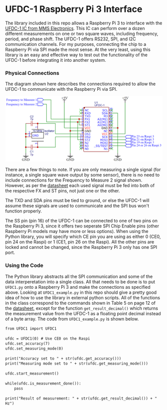 # UFDC-1 Raspberry Pi 3 Interface
The library included in this repo allows a Raspberry Pi 3 to interface with the [UFDC-1 IC from MMS Electronics](https://www.mmselectronics.co.uk/products/sensors/frequency/ufdc-1-sensor-to-digital-transducer-serial-spi-and-i2c-interface-pdil). This IC can perform over a dozen different measurements on one or two square waves, including frequency, period, and phase shift. The UFDC-1 offers RS232, SPI, and I2C communication channels. For my purposes, connecting the chip to a Raspberry Pi via SPI made the most sense. At the very least, using this library is an easy and effective way to test out the functionality of the UFDC-1 before integrating it into another system.
### Physical Connections
The diagram shown here describes the connections required to allow the UFDC-1 to communicate with the Raspberry Pi via SPI.

![UFDC-1 Connection Diagram for Raspi 3](https://github.com/ssieglaff/UFDC1-with-Raspberry-Pi/blob/main/UFDC-1%20Raspi%203%20Connection%20Diagram.png)

There are a few things to note. If you are only measuring a single signal (for instance, a single square wave output by some sensor), there is no need to include connections for the Frequency to Measure 2 signal shown. However, as per the [datasheet](https://www.mmselectronics.co.uk/images/datasheets/sensors/UTI/UFDC_notes.pdf) each used signal must be fed into both of the respective FX and ST pins, not just one or the other.

The TXD and SDA pins must be tied to ground, or else the UFDC-1 will assume these signals are used to communicate and the SPI bus won't function properly.

The SS pin (pin 16) of the UFDC-1 can be connected to one of two pins on the Raspberry Pi 3, since it offers two seperate SPI Chip Enable pins (other Raspberry Pi models may have more or less options). When using the Python library, you will specify which CE pin you are using as either 0 (CE0, pin 24 on the Raspi) or 1 (CE1, pin 26 on the Raspi). All the other pins are locked and cannot be changed, since the Raspberry Pi 3 only has one SPI port.
### Using the Code
The Python library abstracts all the SPI communication and some of the data interperetation into a single class. All that needs to be done is to put `UFDC1.py` onto a Raspberry Pi 3 and make the connections as specified above. Looking at `UFDC1_example.py` in this repo should give a pretty good idea of how to use the library in external python scripts. All of the functions in the class correspond to the commands shown in Table 5 on page 12 of the [datasheet](https://www.mmselectronics.co.uk/images/datasheets/sensors/UTI/UFDC_notes.pdf), except for the function `get_result_decimal()` which returns the measurement value from the UFDC-1 as a floating point decimal instead of a byte array. The code from `UFDC1_example.py` is shown below.
```
from UFDC1 import UFDC1

ufdc = UFDC1(0) # Use CE0 on the Raspi
ufdc.set_accuracy(7)
ufdc.set_measuring_mode(0)

print("Accuracy set to " + str(ufdc.get_accuracy()))
print("Measuring mode set to " + str(ufdc.get_measuring_mode()))

ufdc.start_measurement()

while(ufdc.is_measurement_done()):
	pass

print("Result of measurement: " + str(ufdc.get_result_decimal()) + " Hz")
```
